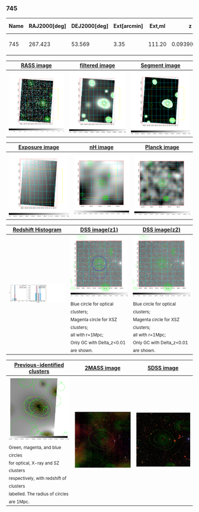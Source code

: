 <div STYLE="page-break-after: always;"></div>

### 745

|Name|RAJ2000[deg]|DEJ2000[deg] |Ext[arcmin]| Ext,ml | z | z_src| C|GC(XSZ,Delta_z<0.01)| GC(OPT,Delta_z<0.01)|GC| R_sig[arcmin] | R500[arcmin] | R500[Mpc]| CRsig[c/s] | CR500[c/s] |L500[1E44 erg/s]|F500[1E-12 erg/s/cm^2]| M500[1E14 Msun]|Tx[keV]|Cnt_sig|Beta|Rc[arcmin]|Comment|Alias|
|---|---|---|---|---|---|------|---|--------|---------|----------|---|---|---|---|---|---|---|---|---|---|---|---|---|---|
|745| 267.423| 53.569| 3.35| 111.20| 0.0939(0.005)| z1, z_xsz| B| MCXC| N, W| C, MCXC, N, W| 13.675| 7.096| 0.742| 0.098(0.016)| 0.091(0.015)| 0.363(0.044)| 1.639(0.199)| 1.27(0.08)| 2.56(0.10)| 246.9| 0.701(-0.106+0.150)| 3.877(-0.973+1.169)| -| k412|

|[RASS image](../image/745/745_img.pdf)|[filtered image](../image/745/745_fil.pdf)|[Segment image](../image/745/745_seg.pdf)|
|-------------------|--------------------|-------------------|
| <img src="../image/745/745_img.png" width="300">  | <img src="../image/745/745_fil.png" width="300">   | <img src="../image/745/745_seg.png" width="300">  |

|[Exposure image](../image/745/745_mex.pdf)| [nH image](../image/745/745_nh.pdf)| [Planck image](../image/745/745_p.pdf)|
|-------------------|--------------------|-------------------|
|<img src="../image/745/745_mex.png" width="300">   | <img src="../image/745/745_nh.png" width="300">    | <img src="../image/745/745_p.png" width="300"> |

|[Redshift Histogram](../image/745/745_zg.pdf) | [DSS image(z1)](../image/745/745_dss_z1.pdf)      |  [DSS image(z2)](../image/745/745_dss_z2.pdf)    |
|-------------------|--------------------|-------------------|
|<img src="../image/745/745_zg.png" width="300"> |<img src="../image/745/745_dss_z1.png" width="300"> <sub><br>Blue circle for optical clusters; <br>Magenta circle for XSZ clusters; <br>all with r=1Mpc; <br>Only GC with Delta_z<0.01 are shown. </sub>| <img src="../image/745/745_dss_z2.png" width="300"><sub><br>Blue circle for optical clusters; <br>Magenta circle for XSZ clusters; <br>all with r=1Mpc; <br>Only GC with Delta_z<0.01 are shown. </sub> |

|[Previous-identified clusters](../image/745/745_gc.pdf) | [2MASS image](../image/745/745_2mass.pdf)      |[SDSS image](../image/745/745_sdss.pdf)   |
|-------------------|-------------------|-------------------|
|<img src=../image/745/745_gc.png width="300"> <br><sub>Green, magenta, and blue circles <br>for optical, X-ray and SZ clusters <br>respectively, with redshift of clusters <br>labelled. The radius of circles <br>are 1Mpc.</sub>|<img src="../image/745/745_2mass.png" width="300">  | <img src="../image/745/745_sdss.png" width="300">  |




